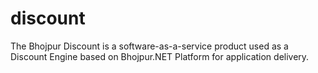 # discount
The Bhojpur Discount is a software-as-a-service product used as a Discount Engine based on Bhojpur.NET Platform for application delivery.
